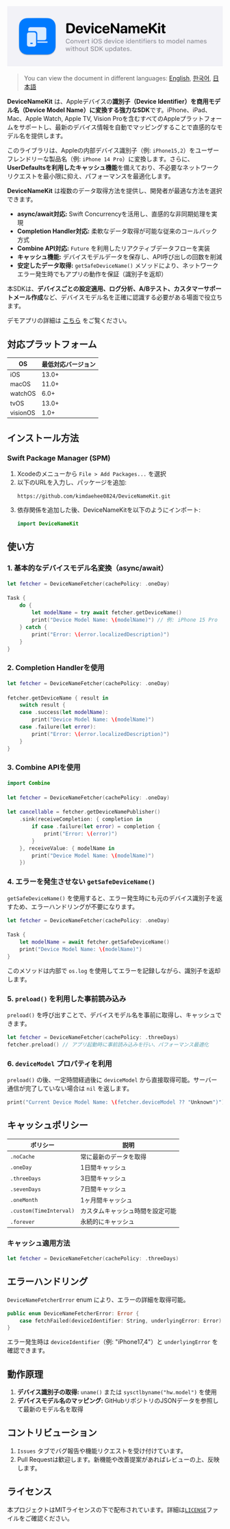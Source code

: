 ![Logo image](Asset/DeviceNameKit_banner.png)

> You can view the document in different languages: [English](README.md), [한국어](README_ko.md), [日本語](README_jp.md)

**DeviceNameKit** は、Appleデバイスの**識別子（Device Identifier）を商用モデル名（Device Model Name）に変換する強力なSDK**です。iPhone、iPad、Mac、Apple Watch, Apple TV, Vision Proを含むすべてのAppleプラットフォームをサポートし、最新のデバイス情報を自動でマッピングすることで直感的なモデル名を提供します。

このライブラリは、Appleの内部デバイス識別子（例: `iPhone15,2`）をユーザーフレンドリーな製品名（例: `iPhone 14 Pro`）に変換します。さらに、**UserDefaultsを利用したキャッシュ機能**を備えており、不必要なネットワークリクエストを最小限に抑え、パフォーマンスを最適化します。

**DeviceNameKit** は複数のデータ取得方法を提供し、開発者が最適な方法を選択できます。

- **async/await対応:** Swift Concurrencyを活用し、直感的な非同期処理を実現
- **Completion Handler対応:** 柔軟なデータ取得が可能な従来のコールバック方式
- **Combine API対応:** `Future` を利用したリアクティブデータフローを実装
- **キャッシュ機能:** デバイスモデルデータを保存し、API呼び出しの回数を削減
- **安定したデータ取得:** `getSafeDeviceName()` メソッドにより、ネットワークエラー発生時でもアプリの動作を保証（識別子を返却）

本SDKは、**デバイスごとの設定適用、ログ分析、A/Bテスト、カスタマーサポートメール作成**など、デバイスモデル名を正確に認識する必要がある場面で役立ちます。

デモアプリの詳細は [こちら](https://github.com/kimdaehee0824/DeviceNameKit_Demo) をご覧ください。

## 対応プラットフォーム

| OS       | 最低対応バージョン |
| -------- | ------------------ |
| iOS      | 13.0+              |
| macOS    | 11.0+              |
| watchOS  | 6.0+               |
| tvOS     | 13.0+              |
| visionOS | 1.0+               |

## インストール方法

### Swift Package Manager (SPM)

1. Xcodeのメニューから `File > Add Packages...` を選択
2. 以下のURLを入力し、パッケージを追加:
   ```
   https://github.com/kimdaehee0824/DeviceNameKit.git
   ```
3. 依存関係を追加した後、DeviceNameKitを以下のようにインポート:
   ```swift
   import DeviceNameKit
   ```

## 使い方

### 1. 基本的なデバイスモデル名変換（async/await）
```swift
let fetcher = DeviceNameFetcher(cachePolicy: .oneDay)

Task {
    do {
        let modelName = try await fetcher.getDeviceName()
        print("Device Model Name: \(modelName)") // 例: iPhone 15 Pro
    } catch {
        print("Error: \(error.localizedDescription)")
    }
}
```

### 2. Completion Handlerを使用
```swift
let fetcher = DeviceNameFetcher(cachePolicy: .oneDay)

fetcher.getDeviceName { result in
    switch result {
    case .success(let modelName):
        print("Device Model Name: \(modelName)")
    case .failure(let error):
        print("Error: \(error.localizedDescription)")
    }
}
```

### 3. Combine APIを使用
```swift
import Combine

let fetcher = DeviceNameFetcher(cachePolicy: .oneDay)

let cancellable = fetcher.getDeviceNamePublisher()
    .sink(receiveCompletion: { completion in
        if case .failure(let error) = completion {
            print("Error: \(error)")
        }
    }, receiveValue: { modelName in
        print("Device Model Name: \(modelName)")
    })
```

### 4. エラーを発生させない `getSafeDeviceName()`
`getSafeDeviceName()` を使用すると、エラー発生時にも元のデバイス識別子を返すため、エラーハンドリングが不要になります。

```swift
let fetcher = DeviceNameFetcher(cachePolicy: .oneDay)

Task {
    let modelName = await fetcher.getSafeDeviceName()
    print("Device Model Name: \(modelName)")
}
```
このメソッドは内部で `os.log` を使用してエラーを記録しながら、識別子を返却します。

### 5. `preload()` を利用した事前読み込み
`preload()` を呼び出すことで、デバイスモデル名を事前に取得し、キャッシュできます。

```swift
let fetcher = DeviceNameFetcher(cachePolicy: .threeDays)
fetcher.preload() // アプリ起動時に事前読み込みを行い、パフォーマンス最適化
```

### 6. `deviceModel` プロパティを利用
`preload()` の後、一定時間経過後に `deviceModel` から直接取得可能。サーバー通信が完了していない場合は `nil` を返します。

```swift
print("Current Device Model Name: \(fetcher.deviceModel ?? "Unknown")")
```

## キャッシュポリシー

| ポリシー | 説明 |
|---|---|
| `.noCache` | 常に最新のデータを取得 |
| `.oneDay` | 1日間キャッシュ |
| `.threeDays` | 3日間キャッシュ |
| `.sevenDays` | 7日間キャッシュ |
| `.oneMonth` | 1ヶ月間キャッシュ |
| `.custom(TimeInterval)` | カスタムキャッシュ時間を設定可能 |
| `.forever` | 永続的にキャッシュ |

### キャッシュ適用方法
```swift
let fetcher = DeviceNameFetcher(cachePolicy: .threeDays)
```

## エラーハンドリング

`DeviceNameFetcherError` enum により、エラーの詳細を取得可能。

```swift
public enum DeviceNameFetcherError: Error {
    case fetchFailed(deviceIdentifier: String, underlyingError: Error)
}
```
エラー発生時は `deviceIdentifier`（例: "iPhone17,4"）と `underlyingError` を確認できます。

## 動作原理
1. **デバイス識別子の取得:** `uname()` または `sysctlbyname("hw.model")` を使用
2. **デバイスモデル名のマッピング:** GitHubリポジトリのJSONデータを参照して最新のモデル名を取得

## コントリビューション

1. `Issues` タブでバグ報告や機能リクエストを受け付けています。
2. Pull Requestは歓迎します。新機能や改善提案があればレビューの上、反映します。

## ライセンス

本プロジェクトはMITライセンスの下で配布されています。詳細は[`LICENSE`](LICENSE)ファイルをご確認ください。
